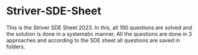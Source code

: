 # Striver-SDE-Sheet
This is the Striver SDE Sheet 2023. In this, all 190 questions are solved and the solution is done in a systematic manner. All the questions are done in 3 approaches and according to the SDE sheet all questions are saved in folders.
